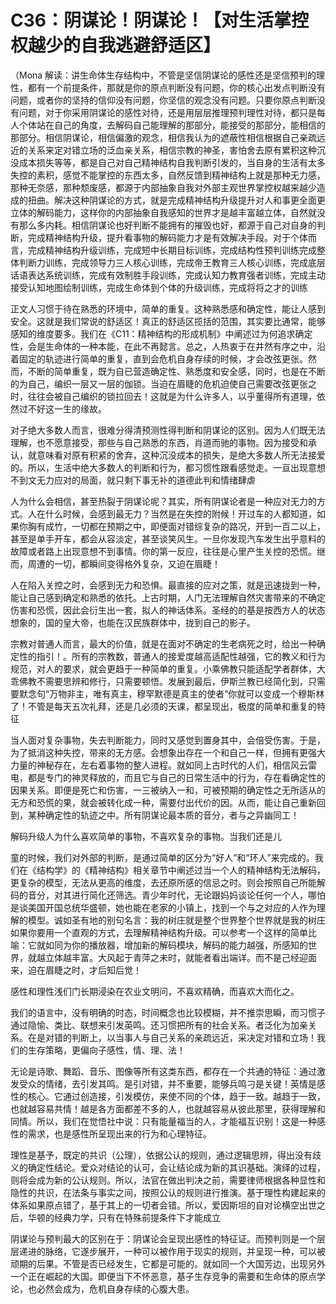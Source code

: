 # C36：阴谋论！阴谋论！【对生活掌控权越少的自我逃避舒适区】

（Mona 解读：讲生命体生存结构中，不管是坚信阴谋论的感性还是坚信预判的理性，都有一个前提条件，那就是你的原点判断没有问题，你的核心出发点判断没有问题，或者你的坚持的信仰没有问题，你坚信的观念没有问题。只要你原点判断没有问题，对于你采用阴谋论的感性对待，还是用层层推理预判理性对待，都只是每人个体站在自己的角度，去解码自己能理解的那部分，能接受的那部分，能相信的那部分。相信阴谋论，相信偏激的观念，相信我认为的遮蔽性相信根据自己亲疏远近的关系来定对错立场的泛血亲关系，相信宗教的神圣，害怕舍去原有累积这种沉没成本损失等等，都是自己对自己精神结构自我判断引发的，当自身的生活有太多失控的素积，感觉不能掌控的东西太多，自然反馈到精神结构上就是那种无力感，那种无奈感，那种颓废感，都源于内部抽象自我对外部主观世界掌控权越来越少造成的扭曲。解决这种阴谋论的方式，就是完成精神结构升级提升对人和事更全面更立体的解码能力，这样你的内部抽象自我感知的世界才是越丰富越立体，自然就没有那么多内耗。相信阴谋论也好判断不能拥有的摧毁也好，都源于自己对自身的判断，完成精神结构升级，提升看事物的解码能力才是有效解决手段。对于个体而言，完成精神结构升级训练，完成短中长期目标训练，完成结构性预判训练完成整体判断力训练，完成领导力三人核心训练，完成帝王教育三人核心训练，完成底层话语表达系统训练，完成有效制胜手段训练，完成认知力教育强者训练，完成主动接受认知地图绘制训练，完成生命体到个体的升级训练，完成将将之才的训练

正文人习惯于待在熟悉的环境中，简单的重复。这种熟悉感和确定性，能让人感到安全。这就是我们常说的舒适区！真正的舒适区揽括的范围，其实要比通常，能够感知的维度要多。我们在《C11：精神结构的形成机制》中阐述过为何追求确定性，会是生命体的一种本能，在此不再懿言。总之，人热衷于在井然有序之中，沿着固定的轨迹进行简单的重复，直到会危机自身存续的时候，才会改弦更张。然而，不断的简单重复，既为自已营造确定性、熟悉度和安全感，同时，也是在不断的为自己，编织一层又一层的伽锁。当迫在眉睫的危机迫使自己需要改弦更张之时，往往会被自己编织的锁拉回去！这就是为什么许多人，以乎董得所有道理，依然过不好这一生的缘故。

对子绝大多数人而言，很难分得清预测性得判断和阴谋论的区别。因为人们既无法理解，也不愿意接受，那些与自己熟悉的东西，肖道而驰的事物。因为接受和承认，就意味看对原有积紧的舍弃，这种沉没成本的损失，是绝大多数人所无法接爱的。所以，生活中绝大多数人的判断和行为，都习惯性跟看感觉走。一亘出现意想不到文无力应对的局面，就只剩下事无补的道德此判和情绪肆虐

人为什么会相信，甚至热裂于阴谋论呢？其实，所有阴谋论者是一种应对无力的方式。人在什么时候，会感到最无力？当然是在失控的附候！开过车的人都知道，如果你胸有成竹，一切都在预期之中，即便面对错综复杂的路况，开到一百二以上，甚至是单手开车，都会从容淡定，甚至谈笑风生。一旦你发现汽车发生出乎意料的故障或者路上出现意想不到事情。你的第一反应，往往是心里产生关控的恐慌。继而，周遭的一切，都瞬间变得格外复杂，又迫在眉睫！

人在陷入关控之时，会感到无力和恐惧。最直接的应对之策，就是迅速拢到一种，能让自己感到确定和熟悉的依托。上古时期，人门无法理解自然灾害带来的不确定伤害和恐慌，因此会衍生出一套，拟人的神话体系。圣经的的基是按西方人的状态想象的，国的皇大帝，也能在汉民族群体中，拢到自己的影子。

宗教对普通人而言，最大的价值，就是在面对不确定的生老病死之时，给出一种确定性的指引！。所有的宗教数，普通人的接爱度越高适配性越强，它的教义和行为规范，对人的要求，就会更趋于一种简单的重复。小乘佛教只能适配学者群体，大乖佛教不需要思辨和修行，只需要顿悟。发展到最后，伊斯兰教已经简化到，只需要默念句“万物非主，唯有真主，穆罕默德是真主的使者”你就可以变成一个穆斯林了！不管是每天五次礼拜，还是几必须的天课，都呈现出，极度的简单和重复的特征

当人面对复杂事物，失去判断能力，同时又感觉到置身其中，会倍受伤害。于是，为了抵消这种失控，带来的无方感。会想象出存在一个和自己一样，但拥有更强大力量的神秘存在，左右着事物的整人进程。就如同上古时代的人们，相信风云雷电，都是专门的神灵释放的，而且它与自己的日常生活中的行为，存在看确定性的因果关系。即便是死亡和伤害，一三被纳入一和，可被预期的确定性之无所适从的无方和恐慌的果，就会被转化成一种，需要付出代价的因。从而，能让自己重新回到，某种确定性的轨迹之中。所有阴谋论最本质的音分，者与之异幽同工！

解码升级人为什么喜欢简单的事物，不喜欢复杂的事物。当我们还是儿

童的时候，我们对外部的判断，是通过简单的区分为“好人”和“环人”来完成的。我们在《结构学》的《精神结构》相关章节中阐述过当一个人的精神结构无法解码，更复杂的模型，无法从更高的维度，去还原所感的信忌之时。则会按照自己所能解码的音分，对其进行简化还筛选。青少年时代，无论跟妈妈谈论任何一个人，哪怕是谈美国开国总统华盛顿，她也能在老家的小镇上，找到一个与之对应的人作为理解的模型。诚如圣有地的别句名言：我的树庄就是整个世界整个世界就是我的树庄如果你要用一个直观的方式，去理解精神结构升级。可以参考一个这样的简单比喻：它就如同为你的播放器，增加新的解码模块，解码的能力越强，所感知的世界，就越立体越丰富。大风起于青萍之未时，就能者看出端详。而不是己经迎面来，迫在眉睫之时，才后知后觉！

感性和理性浅们门长期浸染在农业文明问，不喜欢精确，而喜欢大而化之。

我们的语言中，没有明确的时态，时间概念也比较模糊，并不推崇思瞬，而习惯子通过隐愉、类比、联想来引发英鸣。还习惯把所有的社会关系。者泛化为加亲关系。在是对错的判断上，以当事人与自己关系的亲疏远近，采决定对错和立场！我们的生存策略，更偏向子感性，情、理、法！

无论是诗歌、舞蹈、音乐、图像等所有这类东西，都存在一个共通的特征：通过激发受众的情绪，去引发其鸣。是引对错，并不重要，能够兵鸣刁是关键！英情是感性的核心。它通过创造接，引发模仿，来使不同的个体，趋于一致。越趋于一致，也就越容易共情！越是各方面都差不多的人，也就越容易从彼此那里，获得理解和同情。所以，我们在觉悟社中说：只有能量福当的人，才能福互识别！这是一种感性的需求，也是感性所呈现出来的行为和心理特征。

理性是基予，既定的共识（公理），依据公认的规则，通过逻辑思辨，得出没有歧义的确定性结论。爱众对结论的认可，会让结论成为新的其识基础。演绎的过程，则将会成为新的公认规则。所以，法官在做出判决之前，需要律师根据各种显性和隐性的共识，在法条与事实之间，按照公认的规则进行推演。基于理性构建起来的体系如果原点错了，基于其上的一切者会错。所以，爱因斯坦的自对论横空出世之后，华顿的经典力学，只有在特殊前提条件下才能成立

阴谋论与预判最大的区别在于：阴谋论会呈现出感性的特征证。而预判则是一个层层递进的脉络，它遂步展开，一种可以被作用于现实的规则，并呈现一种，可以被顽期的后果。不管是否已经发生，它都是可能的。就如同一个大国芳边，出现另外一个正在崛起的大国。即便当下不怀恶意，基子生存竞争的需要和生命体的原点学论，也必然会成为，危机自身存续的心腹大患。